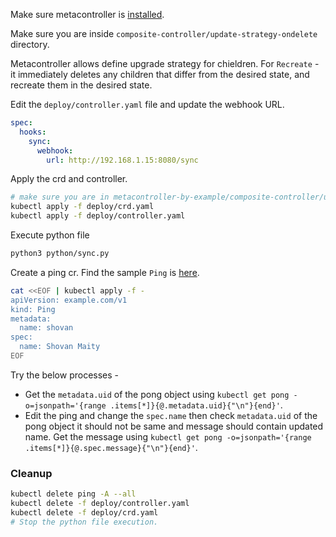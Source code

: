 Make sure metacontroller is [installed](https://github.com/shovanmaity/metacontroller-by-example/tree/master/metacontroller).

Make sure you are inside `composite-controller/update-strategy-ondelete` directory.

Metacontroller allows define upgrade strategy for chieldren. For `Recreate` - it immediately deletes any children that differ from the desired state, and recreate them in the desired state.

Edit the `deploy/controller.yaml` file and update the webhook URL.
```yaml
spec:
  hooks:
    sync:
      webhook:
        url: http://192.168.1.15:8080/sync
```
Apply the crd and controller.
```bash
# make sure you are in metacontroller-by-example/composite-controller/update-strategy-recreate this directory.
kubectl apply -f deploy/crd.yaml
kubectl apply -f deploy/controller.yaml
```
Execute python file
```bash
python3 python/sync.py
```
Create a ping cr. Find the sample `Ping` is [here](https://github.com/shovanmaity/metacontroller-by-example/blob/master/composite-controller/update-strategy-recreate/deploy/ping.yaml).
```bash
cat <<EOF | kubectl apply -f -
apiVersion: example.com/v1
kind: Ping
metadata:
  name: shovan
spec:
  name: Shovan Maity
EOF
```

Try the below processes -

- Get the `metadata.uid` of the pong object using `kubectl get pong -o=jsonpath='{range .items[*]}{@.metadata.uid}{"\n"}{end}'`.
- Edit the ping and change the `spec.name` then check `metadata.uid` of the pong object it should not be same and message should contain updated name. Get the message using `kubectl get pong -o=jsonpath='{range .items[*]}{@.spec.message}{"\n"}{end}'`.

### Cleanup
```bash
kubectl delete ping -A --all
kubectl delete -f deploy/controller.yaml
kubectl delete -f deploy/crd.yaml
# Stop the python file execution.
```
